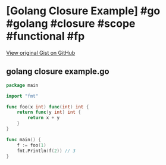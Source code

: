 # [Golang Closure Example] #go #golang #closure #scope #functional #fp

[View original Gist on GitHub](https://gist.github.com/Integralist/7ae8445d3179926be127c11dfe962f95)

## golang closure example.go

```go
package main

import "fmt"

func foo(x int) func(int) int {
	return func(y int) int {
		return x + y
	}
}

func main() {
	f := foo(1)
	fmt.Println(f(2)) // 3
}

```

